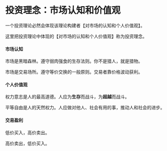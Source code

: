 # 投资理念：市场认知和价值观

一个投资理论必然会体现该理论构建者【对市场的认知和个人价值观】。

这里把投资理论中体现的【对市场的认知和个人价值观】称为投资理念。

#### 市场认知

市场是黑暗森林。遵守弱肉强食的生存法则。你不是猎人，就是猎物。

市场是交易场所。遵守等价交换的一般原则。交易者靠价格波动获利。

#### 个人价值观

权力意志是人的最高道德。人应为**生存**而战斗，为**超越**而战斗。

平等自由是人的天然权力。人应做对他人、社会有用的事，推动人和社会的进步。

#### 交易盈利

低价买入，高价卖出。

高价卖出，低价买入。













